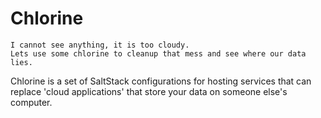 # Chlorine

    I cannot see anything, it is too cloudy. 
    Lets use some chlorine to cleanup that mess and see where our data lies.

Chlorine is a set of SaltStack configurations for hosting services that can replace 'cloud applications' that store your data on someone else's computer.
